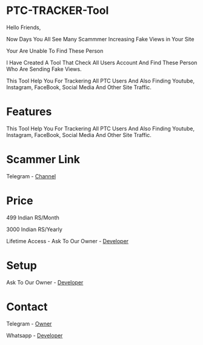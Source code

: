 # PTC-TRACKER-Tool

Hello Friends,

Now Days You All See Many Scammmer Increasing Fake Views in Your Site

Your Are Unable To Find These Person

I Have Created A Tool That Check All Users Account And Find These Person Who Are Sending Fake Views.

This Tool Help You For Trackering All PTC Users And Also Finding Youtube, Instagram, FaceBook, Social Media And Other Site Traffic.

# Features

This Tool Help You For Trackering All PTC Users And Also Finding Youtube, Instagram, FaceBook, Social Media And Other Site Traffic.

# Scammer Link

Telegram - [Channel](https://t.me/Shortner_Scammer)

# Price

499 Indian RS/Month

3000 Indian RS/Yearly

Lifetime Access - Ask To Our Owner - [Developer](https://wa.me/+919504798173)

# Setup 

Ask To Our Owner - [Developer](https://wa.me/+919504798173)

# Contact

Telegram - [Owner](https://t.me/DKBOTZHELP_3)

Whatsapp - [Developer](https://wa.me/+919504798173)
